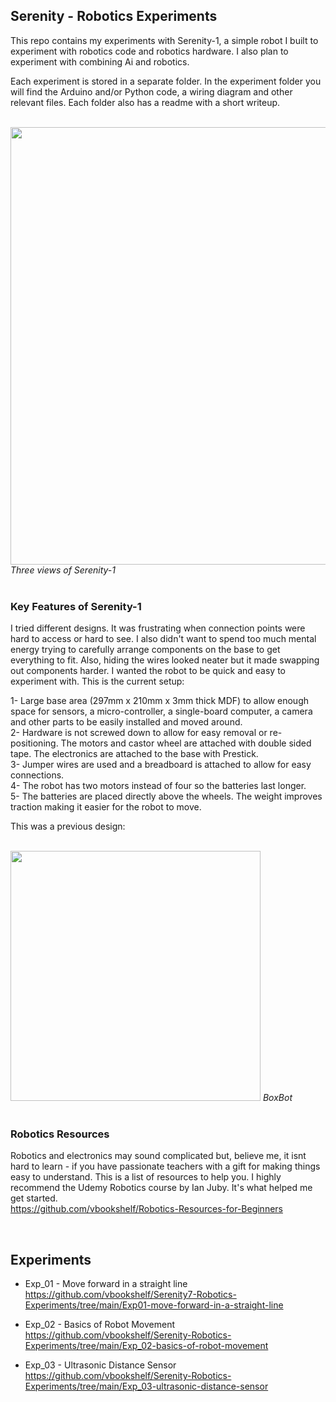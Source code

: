 ## Serenity - Robotics Experiments
This repo contains my experiments with Serenity-1, a simple robot I built to experiment with robotics code and robotics hardware. I also plan to experiment with combining Ai and robotics.

Each experiment is stored in a separate folder. In the experiment folder you will find the Arduino and/or Python code, a wiring diagram and other relevant files. Each folder also has a readme with a short writeup.

<br>
<img src="https://github.com/vbookshelf/Serenity-Robotics-Experiments/blob/main/images/robot-views.png" width="700"></img>
<i>Three views of Serenity-1</i><br>
<br>

### Key Features of Serenity-1

I tried different designs. It was frustrating when connection points were hard to access or hard to see. I also didn't want to spend too much mental energy trying to carefully arrange components on the base to get everything to fit. Also, hiding the wires looked neater but it made swapping out components harder. I wanted the robot to be quick and easy to experiment with. This is the current setup:

1- Large base area (297mm x 210mm x 3mm thick MDF) to allow enough space for sensors, a micro-controller, a single-board computer, a camera and other parts to be easily installed and moved around.<br>
2- Hardware is not screwed down to allow for easy removal or re-positioning. The motors and castor wheel are attached with double sided tape. The electronics are attached to the base with Prestick.<br>
3- Jumper wires are used and a breadboard is attached to allow for easy connections.<br>
4- The robot has two motors instead of four so the batteries last longer.<br>
5- The batteries are placed directly above the wheels. The weight improves traction making it easier for the robot to move.

This was a previous design:



<br>
<img src="https://github.com/vbookshelf/Serenity-Robotics-Experiments/blob/main/images/image2.jpg" width="400"></img>
<i>BoxBot</i><br>
<br>

### Robotics Resources

Robotics and electronics may sound complicated but, believe me, it isnt hard to learn - if you have passionate teachers with a gift for making things easy to understand. This is a list of resources to help you. I highly recommend the Udemy Robotics course by Ian Juby. It's what helped me get started.<br>
https://github.com/vbookshelf/Robotics-Resources-for-Beginners

<br>

## Experiments

- Exp_01 - Move forward in a straight line<br>
https://github.com/vbookshelf/Serenity7-Robotics-Experiments/tree/main/Exp01-move-forward-in-a-straight-line

- Exp_02 - Basics of Robot Movement<br>
https://github.com/vbookshelf/Serenity-Robotics-Experiments/tree/main/Exp_02-basics-of-robot-movement<br>

- Exp_03 - Ultrasonic Distance Sensor<br>
https://github.com/vbookshelf/Serenity-Robotics-Experiments/tree/main/Exp_03-ultrasonic-distance-sensor

<br>


